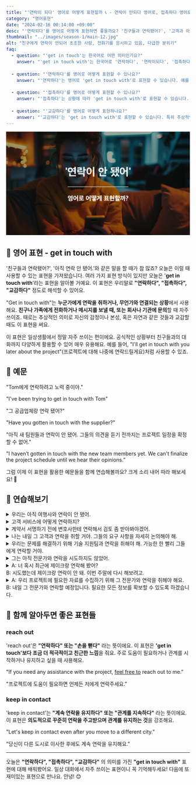 ```yaml
---
title: "'연락이 되다' 영어로 어떻게 표현할까 📞 - 연락이 안되다 영어로, 접촉하다 영어로"
category: "영어표현"
date: "2024-02-16 00:14:00 +09:00"
desc: "'연락되다'를 영어로 어떻게 표현하면 좋을까요? '친구들과 연락됐어?', '고객과 아직 연락이 안 됐어' 등을 영어로 표현하는 법을 배워봅시다. 다양한 예문을 통해서 연습하고 본인의 표현으로 만들어 보세요."
thumbnail: "../images/season-1/main-12.jpg"
alt: "친구에게 연락이 안되어 초조한 사람, 전화기를 응시하고 있음, 다급한 분위기"
faq:
  - question: "'get in touch'는 한국어로 어떤 의미인가요?"
    answer: "'get in touch with'는 한국어로 '연락하다', '연락이되다', '접촉하다' 등으로 번역할 수 있습니다. 예를 들어, 'I'll get in touch with you later'는 '나중에 연락드릴게요'라는 의미입니다."

  - question: "'연락하다'를 영어로 어떻게 표현할 수 있나요?"
    answer: "'연락하다'는 영어로 'get in touch with'로 표현할 수 있습니다. 예를 들어, 'I'll get in touch with you later'는 '나중에 연락드릴게요'라는 의미입니다."

  - question: "'접촉하다'를 영어로 어떻게 표현할 수 있나요?"
    answer: "'접촉하다'는 상황에 따라 'get in touch with'로 표현할 수 있습니다. 예를 들어, 'We need to get in touch with the supplier'는 '우리는 공급업체와 접촉해야 해'라는 의미입니다."

  - question: "'교감하다'를 영어로 어떻게 표현하나요?"
    answer: "'교감하다'는 'get in touch with'로 표현할 수 있습니다. 특히 추상적인 개념과의 교감을 나타낼 때 사용합니다. 예를 들어, 'It's important to get in touch with your emotions'는 '감정과 교감하는 것이 중요하다'는 의미입니다."
---
```


![연락 되다 영어표현](../images/season-1/main-12.jpg)

## 🌟 영어 표현 - get in touch with

'친구들과 연락됐어?', '아직 연락 안 됐어.’와 같은 말을 할 때가 참 많죠? 오늘은 이럴 때 사용할 수 있는 표현을 가져왔습니다. 여러 가지 표현 방식이 있지만 오늘은 '**get in touch with**’라는 표현을 알아볼 거예요. 이 표현은 우리말로 **"연락하다", "접촉하다", "교감하다"** 정도로 해석할 수 있어요.

"Get in touch with"는 **누군가에게 연락을 취하거나, 무언가와 연결되는 상황**에서 사용해요. **친구나 가족에게 전화하거나 메시지를 보낼 때, 또는 회사나 기관에 문의**할 때 자주 쓰이죠. 때로는 추상적인 의미로 자신의 감정이나 본성, 혹은 자연과 같은 것들과 교감할 때도 이 표현을 써요.

이 표현은 일상생활에서 정말 자주 쓰이는 편이에요. 공식적인 상황부터 친구들과의 대화까지 다양하게 활용할 수 있어 매우 유용해요. 예를 들어, "I'll get in touch with you later about the project"(프로젝트에 대해 나중에 연락드릴게요)처럼 사용할 수 있죠.

<script async src="https://pagead2.googlesyndication.com/pagead/js/adsbygoogle.js?client=ca-pub-1465612013356152"
     crossorigin="anonymous"></script>
<!-- engple-horizontal-ad -->

<ins class="adsbygoogle"
     style="display:block"
     data-ad-client="ca-pub-1465612013356152"
     data-ad-slot="2106896038"
     data-ad-format="auto"
     data-full-width-responsive="true"></ins>

<script>
     (adsbygoogle = window.adsbygoogle || []).push({});
</script>

## 📖 예문

"Tom에게 연락하려고 노력 중이야."

"I've been trying to get in touch with Tom"

"그 공급업체랑 연락 됐어?"

"Have you gotten in touch with the supplier?"

"아직 새 팀원들과 연락이 안 됐어. 그들의 의견을 듣기 전까지는 프로젝트 일정을 확정할 수 없어."

"I haven’t gotten in touch with the new team members yet. We can't finalize the project schedule until we hear their opinions.”

그럼 이제 이 표현을 활용한 예문들을 함께 연습해볼까요? 크게 소리 내어 따라 해보세요! 🎉

## 💬 연습해보기

<details>
  <summary>우리는 아직 여행사와 연락이 안 됐어.</summary>
  <span>We haven't gotten in touch with the travel agency yet.</span>
</details>

<details>
  <summary>고객 서비스에 어떻게 연락하지?</summary>
  <span>How do I get in touch with customer service?</span>
</details>

<details>
 <summary>계약서 서명하기 전에 변호사한테 연락해서 검토 좀 받아봐야겠어.</summary>
  <span>We should get in touch with a lawyer to look over the contract before signing.</span>
</details>

<details>
  <summary>나는 내일 그 고객과 연락을 취할 거야. 그들의 요구 사항을 자세히 논의해야 해.</summary>
  <span>I will get in touch with the client tomorrow. We need to discuss their requirements in detail.</span>
</details>

<details>
  <summary>우리는 문제를 해결하기 위해 기술 지원팀과 연락을 취해야 해. 가능한 한 빨리 그들에게 연락할 거야.</summary>
  <span>We need to get in touch with the tech support team to solve the problem. We'll contact them as soon as possible.</span>
</details>

<details>
  <summary>그는 아직 전문가와 연락을 시도하지도 않았어.</summary>
  <span>He still hasn't tried to get in touch with the expert.</span>
</details>

<details>
  <summary>A: 너 혹시 최근에 제이크랑 연락해 봤어?<br>
B: 시도했는데 제이크랑 연락이 안 돼. 이번 주말에 다시 해보려고.</summary>
  <span>A: Have you tried getting in touch with Jake recently?<br>B: Yes, I've tried, but I haven't been able to get in touch with him. I'll try again this weekend.</span>

</details>

<details>
  <summary>A: 우리 프로젝트에 필요한 자료를 수집하기 위해 그 전문가와 연락을 취해야 해요.<br>
B: 내일 그 전문가와 연락할 예정입니다. 필요한 모든 정보를 확보할 수 있도록 하겠습니다.</summary>
  <span>A: We need to contact that expert to gather the information <a href="/blog/in-english/155.require/">required</a> for our project.<br>
B: Yes, I plan to get in touch with the expert tomorrow. I'll make sure to collect all the necessary details.</span>
</details>

## 🤝 함께 알아두면 좋은 표현들

### reach out

'reach out'은 **"연락하다" 또는 "손을 뻗다"** 라는 뜻이에요. 이 표현은 **'get in touch'보다 조금 더 적극적이고 친근한 느낌**을 줘요. 주로 도움이 필요하거나 관계를 시작하거나 유지하고 싶을 때 사용해요.

"If you need any assistance with the project, <a href="/blog/얼마든지-영어표현/">feel free to</a> reach out to me."

"프로젝트에 도움이 필요하면 언제든 저에게 연락주세요."

### keep in contact

'keep in contact'는 **"계속 연락을 유지하다" 또는 "관계를 지속하다"** 라는 뜻이에요. 이 표현은 **의도적으로 꾸준히 연락을 주고받으며 관계를 유지하는 것**을 강조해요.

"Let's keep in contact even after you move to a different city."

"당신이 다른 도시로 이사한 후에도 계속 연락을 유지해요."

---

오늘은 **"연락하다", "접촉하다", "교감하다"** 의 의미를 가진 **"get in touch with"** 표현에 대해 배워봤어요. 일상 대화에서 자주 쓰이는 표현이니 꼭 기억해두세요! 다음에 또 재미있는 표현으로 만나요. 안녕! 😊
